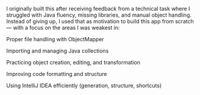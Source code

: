 I originally built this after receiving feedback from a technical task where I struggled with Java fluency, missing libraries, and manual object handling. Instead of giving up, I used that as motivation to build this app from scratch — with a focus on the areas I was weakest in:

Proper file handling with ObjectMapper

Importing and managing Java collections

Practicing object creation, editing, and transformation

Improving code formatting and structure

Using IntelliJ IDEA efficiently (generation, structure, shortcuts)
